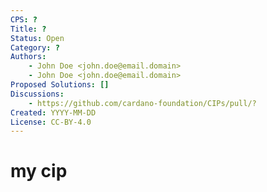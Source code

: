 ```yaml
---
CPS: ?
Title: ?
Status: Open
Category: ?
Authors:
    - John Doe <john.doe@email.domain>
    - John Doe <john.doe@email.domain>
Proposed Solutions: []
Discussions:
    - https://github.com/cardano-foundation/CIPs/pull/?
Created: YYYY-MM-DD
License: CC-BY-4.0
---
```


# my cip